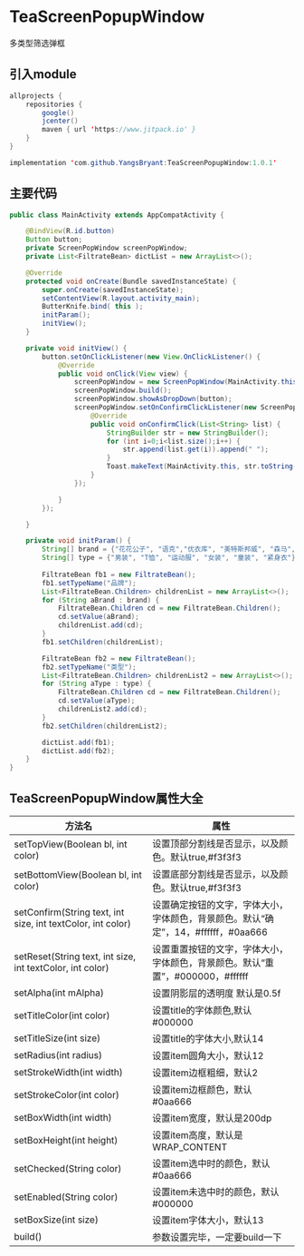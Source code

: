 # TeaScreenPopupWindow
多类型筛选弹框

## 引入module
```java
allprojects {
    repositories {
        google()
        jcenter()
        maven { url 'https://www.jitpack.io' }
    }
}
```
```java
implementation 'com.github.YangsBryant:TeaScreenPopupWindow:1.0.1'
```

## 主要代码
```java
public class MainActivity extends AppCompatActivity {

    @BindView(R.id.button)
    Button button;
    private ScreenPopWindow screenPopWindow;
    private List<FiltrateBean> dictList = new ArrayList<>();

    @Override
    protected void onCreate(Bundle savedInstanceState) {
        super.onCreate(savedInstanceState);
        setContentView(R.layout.activity_main);
        ButterKnife.bind( this );
        initParam();
        initView();
    }

    private void initView() {
        button.setOnClickListener(new View.OnClickListener() {
            @Override
            public void onClick(View view) {
                screenPopWindow = new ScreenPopWindow(MainActivity.this, dictList);
                screenPopWindow.build();
                screenPopWindow.showAsDropDown(button);
                screenPopWindow.setOnConfirmClickListener(new ScreenPopWindow.OnConfirmClickListener() {
                    @Override
                    public void onConfirmClick(List<String> list) {
                        StringBuilder str = new StringBuilder();
                        for (int i=0;i<list.size();i++) {
                            str.append(list.get(i)).append(" ");
                        }
                        Toast.makeText(MainActivity.this, str.toString(), Toast.LENGTH_LONG).show();
                    }
                });

            }
        });

    }

    private void initParam() {
        String[] brand = {"花花公子", "语克","优衣库", "美特斯邦威", "森马", "翰代维", "PUMA"};
        String[] type = {"男装", "T恤", "运动服", "女装", "童装", "紧身衣"};
        
        FiltrateBean fb1 = new FiltrateBean();
        fb1.setTypeName("品牌");
        List<FiltrateBean.Children> childrenList = new ArrayList<>();
        for (String aBrand : brand) {
            FiltrateBean.Children cd = new FiltrateBean.Children();
            cd.setValue(aBrand);
            childrenList.add(cd);
        }
        fb1.setChildren(childrenList);

        FiltrateBean fb2 = new FiltrateBean();
        fb2.setTypeName("类型");
        List<FiltrateBean.Children> childrenList2 = new ArrayList<>();
        for (String aType : type) {
            FiltrateBean.Children cd = new FiltrateBean.Children();
            cd.setValue(aType);
            childrenList2.add(cd);
        }
        fb2.setChildren(childrenList2);

        dictList.add(fb1);
        dictList.add(fb2);
    }
}
```
## TeaScreenPopupWindow属性大全
方法名 | 属性
--------- | -------------
setTopView(Boolean bl, int color) | 设置顶部分割线是否显示，以及颜色。默认true,#f3f3f3
setBottomView(Boolean bl, int color) | 设置底部分割线是否显示，以及颜色。默认true,#f3f3f3
setConfirm(String text, int size, int textColor, int color) | 设置确定按钮的文字，字体大小，字体颜色，背景颜色。默认“确定”，14，#ffffff，#0aa666
setReset(String text, int size, int textColor, int color) | 设置重置按钮的文字，字体大小，字体颜色，背景颜色。默认“重置”，#000000，#ffffff
setAlpha(int mAlpha) | 设置阴影层的透明度 默认是0.5f
setTitleColor(int color) | 设置title的字体颜色,默认#000000
setTitleSize(int size) | 设置title的字体大小,默认14
setRadius(int radius) | 设置item圆角大小，默认12
setStrokeWidth(int width) | 设置item边框粗细，默认2
setStrokeColor(int color) | 设置item边框颜色，默认#0aa666
setBoxWidth(int width) | 设置item宽度，默认是200dp
setBoxHeight(int height) | 设置item高度，默认是WRAP_CONTENT
setChecked(String color) | 设置item选中时的颜色，默认#0aa666
setEnabled(String color) | 设置item未选中时的颜色，默认#000000
setBoxSize(int size) | 设置item字体大小，默认13
build() | 参数设置完毕，一定要build一下
